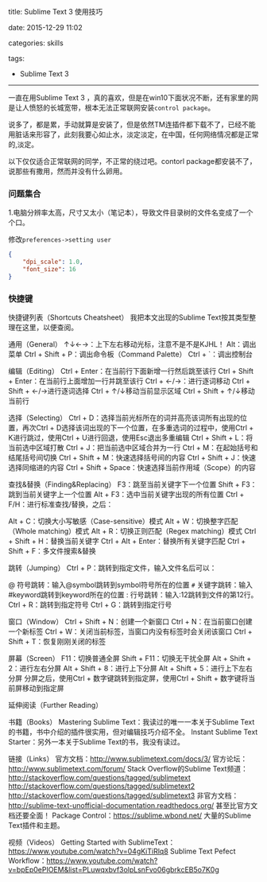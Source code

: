 title: Sublime Text 3 使用技巧

date: 2015-12-29 11:02

categories: skills

tags:
  - Sublime Text 3

---

一直在用Sublime Text 3 ，真的喜欢，但是在win10下面状况不断，还有家里的网是让人愤怒的长城宽带，根本无法正常联网安装`control package`。

说多了，都是累，手动就算是安装了，但是依然TM连插件都下载不了，已经不能用脏话来形容了，此刻我要心如止水，淡定淡定，在中国，任何网络情况都是正常的,淡定。

以下仅仅适合正常联网的同学，不正常的绕过吧。contorl package都安装不了，说那些有撒用，然而并没有什么卵用。

<!--more-->

### 问题集合

1.电脑分辨率太高，尺寸又太小（笔记本），导致文件目录树的文件名变成了一个个口。

修改`preferences->setting user`

```json
{
	"dpi_scale": 1.0,
	"font_size": 16
}
```

### 快捷键

快捷键列表（Shortcuts Cheatsheet）
我把本文出现的Sublime Text按其类型整理在这里，以便查阅。

通用（General）
↑↓←→：上下左右移动光标，注意不是不是KJHL！
Alt：调出菜单
Ctrl + Shift + P：调出命令板（Command Palette）
Ctrl + `：调出控制台

编辑（Editing）
Ctrl + Enter：在当前行下面新增一行然后跳至该行
Ctrl + Shift + Enter：在当前行上面增加一行并跳至该行
Ctrl + ←/→：进行逐词移动
Ctrl + Shift + ←/→进行逐词选择
Ctrl + ↑/↓移动当前显示区域
Ctrl + Shift + ↑/↓移动当前行

选择（Selecting）
Ctrl + D：选择当前光标所在的词并高亮该词所有出现的位置，再次Ctrl + D选择该词出现的下一个位置，在多重选词的过程中，使用Ctrl + K进行跳过，使用Ctrl + U进行回退，使用Esc退出多重编辑
Ctrl + Shift + L：将当前选中区域打散
Ctrl + J：把当前选中区域合并为一行
Ctrl + M：在起始括号和结尾括号间切换
Ctrl + Shift + M：快速选择括号间的内容
Ctrl + Shift + J：快速选择同缩进的内容
Ctrl + Shift + Space：快速选择当前作用域（Scope）的内容

查找&替换（Finding&Replacing）
F3：跳至当前关键字下一个位置
Shift + F3：跳到当前关键字上一个位置
Alt + F3：选中当前关键字出现的所有位置
Ctrl + F/H：进行标准查找/替换，之后：

Alt + C：切换大小写敏感（Case-sensitive）模式
Alt + W：切换整字匹配（Whole matching）模式
Alt + R：切换正则匹配（Regex matching）模式
Ctrl + Shift + H：替换当前关键字
Ctrl + Alt + Enter：替换所有关键字匹配
Ctrl + Shift + F：多文件搜索&替换

跳转（Jumping）
Ctrl + P：跳转到指定文件，输入文件名后可以：

@ 符号跳转：输入@symbol跳转到symbol符号所在的位置
`#` 关键字跳转：输入#keyword跳转到keyword所在的位置
: 行号跳转：输入:12跳转到文件的第12行。
Ctrl + R：跳转到指定符号
Ctrl + G：跳转到指定行号

窗口（Window）
Ctrl + Shift + N：创建一个新窗口
Ctrl + N：在当前窗口创建一个新标签
Ctrl + W：关闭当前标签，当窗口内没有标签时会关闭该窗口
Ctrl + Shift + T：恢复刚刚关闭的标签

屏幕（Screen）
F11：切换普通全屏
Shift + F11：切换无干扰全屏
Alt + Shift + 2：进行左右分屏
Alt + Shift + 8：进行上下分屏
Alt + Shift + 5：进行上下左右分屏
分屏之后，使用Ctrl + 数字键跳转到指定屏，使用Ctrl + Shift + 数字键将当前屏移动到指定屏

延伸阅读（Further Reading）

书籍（Books）
Mastering Sublime Text：我读过的唯一一本关于Sublime Text的书籍，书中介绍的插件很实用，但对编辑技巧介绍不全。
Instant Sublime Text Starter：另外一本关于Sublime Text的书，我没有读过。

链接（Links）
官方文档：http://www.sublimetext.com/docs/3/
官方论坛：http://www.sublimetext.com/forum/
Stack Overflow的Sublime Text频道：
http://stackoverflow.com/questions/tagged/sublimetext
http://stackoverflow.com/questions/tagged/sublimetext2
http://stackoverflow.com/questions/tagged/sublimetext3
非官方文档：http://sublime-text-unofficial-documentation.readthedocs.org/ 甚至比官方文档还要全面！
Package Control：https://sublime.wbond.net/ 大量的Sublime Text插件和主题。

视频（Videos）
Getting Started with SublimeText：https://www.youtube.com/watch?v=04gKiTiRlq8
Sublime Text Pefect Workflow：https://www.youtube.com/watch?v=bpEp0ePIOEM&list=PLuwqxbvf3olpLsnFvo06gbrkcEB5o7K0g




